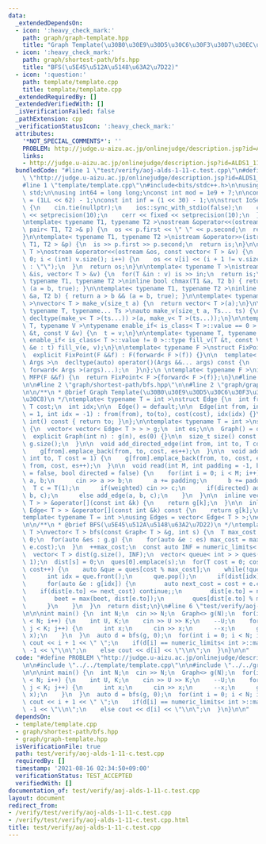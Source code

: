```yaml
---
data:
  _extendedDependsOn:
  - icon: ':heavy_check_mark:'
    path: graph/graph-template.hpp
    title: "Graph Template(\u30B0\u30E9\u30D5\u30C6\u30F3\u30D7\u30EC\u30FC\u30C8)"
  - icon: ':heavy_check_mark:'
    path: graph/shortest-path/bfs.hpp
    title: "BFS(\u5E45\u512A\u5148\u63A2\u7D22)"
  - icon: ':question:'
    path: template/template.cpp
    title: template/template.cpp
  _extendedRequiredBy: []
  _extendedVerifiedWith: []
  _isVerificationFailed: false
  _pathExtension: cpp
  _verificationStatusIcon: ':heavy_check_mark:'
  attributes:
    '*NOT_SPECIAL_COMMENTS*': ''
    PROBLEM: http://judge.u-aizu.ac.jp/onlinejudge/description.jsp?id=ALDS1_11_C
    links:
    - http://judge.u-aizu.ac.jp/onlinejudge/description.jsp?id=ALDS1_11_C
  bundledCode: "#line 1 \"test/verify/aoj-alds-1-11-c.test.cpp\"\n#define PROBLEM\
    \ \"http://judge.u-aizu.ac.jp/onlinejudge/description.jsp?id=ALDS1_11_C\"\n\n\
    #line 1 \"template/template.cpp\"\n#include<bits/stdc++.h>\n\nusing namespace\
    \ std;\n\nusing int64 = long long;\nconst int mod = 1e9 + 7;\n\nconst int64 infll\
    \ = (1LL << 62) - 1;\nconst int inf = (1 << 30) - 1;\n\nstruct IoSetup {\n  IoSetup()\
    \ {\n    cin.tie(nullptr);\n    ios::sync_with_stdio(false);\n    cout << fixed\
    \ << setprecision(10);\n    cerr << fixed << setprecision(10);\n  }\n} iosetup;\n\
    \ntemplate< typename T1, typename T2 >\nostream &operator<<(ostream &os, const\
    \ pair< T1, T2 >& p) {\n  os << p.first << \" \" << p.second;\n  return os;\n\
    }\n\ntemplate< typename T1, typename T2 >\nistream &operator>>(istream &is, pair<\
    \ T1, T2 > &p) {\n  is >> p.first >> p.second;\n  return is;\n}\n\ntemplate< typename\
    \ T >\nostream &operator<<(ostream &os, const vector< T > &v) {\n  for(int i =\
    \ 0; i < (int) v.size(); i++) {\n    os << v[i] << (i + 1 != v.size() ? \" \"\
    \ : \"\");\n  }\n  return os;\n}\n\ntemplate< typename T >\nistream &operator>>(istream\
    \ &is, vector< T > &v) {\n  for(T &in : v) is >> in;\n  return is;\n}\n\ntemplate<\
    \ typename T1, typename T2 >\ninline bool chmax(T1 &a, T2 b) { return a < b &&\
    \ (a = b, true); }\n\ntemplate< typename T1, typename T2 >\ninline bool chmin(T1\
    \ &a, T2 b) { return a > b && (a = b, true); }\n\ntemplate< typename T = int64\
    \ >\nvector< T > make_v(size_t a) {\n  return vector< T >(a);\n}\n\ntemplate<\
    \ typename T, typename... Ts >\nauto make_v(size_t a, Ts... ts) {\n  return vector<\
    \ decltype(make_v< T >(ts...)) >(a, make_v< T >(ts...));\n}\n\ntemplate< typename\
    \ T, typename V >\ntypename enable_if< is_class< T >::value == 0 >::type fill_v(T\
    \ &t, const V &v) {\n  t = v;\n}\n\ntemplate< typename T, typename V >\ntypename\
    \ enable_if< is_class< T >::value != 0 >::type fill_v(T &t, const V &v) {\n  for(auto\
    \ &e : t) fill_v(e, v);\n}\n\ntemplate< typename F >\nstruct FixPoint : F {\n\
    \  explicit FixPoint(F &&f) : F(forward< F >(f)) {}\n\n  template< typename...\
    \ Args >\n  decltype(auto) operator()(Args &&... args) const {\n    return F::operator()(*this,\
    \ forward< Args >(args)...);\n  }\n};\n \ntemplate< typename F >\ninline decltype(auto)\
    \ MFP(F &&f) {\n  return FixPoint< F >{forward< F >(f)};\n}\n#line 4 \"test/verify/aoj-alds-1-11-c.test.cpp\"\
    \n\n#line 2 \"graph/shortest-path/bfs.hpp\"\n\n#line 2 \"graph/graph-template.hpp\"\
    \n\n/**\n * @brief Graph Template(\u30B0\u30E9\u30D5\u30C6\u30F3\u30D7\u30EC\u30FC\
    \u30C8)\n */\ntemplate< typename T = int >\nstruct Edge {\n  int from, to;\n \
    \ T cost;\n  int idx;\n\n  Edge() = default;\n\n  Edge(int from, int to, T cost\
    \ = 1, int idx = -1) : from(from), to(to), cost(cost), idx(idx) {}\n\n  operator\
    \ int() const { return to; }\n};\n\ntemplate< typename T = int >\nstruct Graph\
    \ {\n  vector< vector< Edge< T > > > g;\n  int es;\n\n  Graph() = default;\n\n\
    \  explicit Graph(int n) : g(n), es(0) {}\n\n  size_t size() const {\n    return\
    \ g.size();\n  }\n\n  void add_directed_edge(int from, int to, T cost = 1) {\n\
    \    g[from].emplace_back(from, to, cost, es++);\n  }\n\n  void add_edge(int from,\
    \ int to, T cost = 1) {\n    g[from].emplace_back(from, to, cost, es);\n    g[to].emplace_back(to,\
    \ from, cost, es++);\n  }\n\n  void read(int M, int padding = -1, bool weighted\
    \ = false, bool directed = false) {\n    for(int i = 0; i < M; i++) {\n      int\
    \ a, b;\n      cin >> a >> b;\n      a += padding;\n      b += padding;\n    \
    \  T c = T(1);\n      if(weighted) cin >> c;\n      if(directed) add_directed_edge(a,\
    \ b, c);\n      else add_edge(a, b, c);\n    }\n  }\n\n  inline vector< Edge<\
    \ T > > &operator[](const int &k) {\n    return g[k];\n  }\n\n  inline const vector<\
    \ Edge< T > > &operator[](const int &k) const {\n    return g[k];\n  }\n};\n\n\
    template< typename T = int >\nusing Edges = vector< Edge< T > >;\n#line 4 \"graph/shortest-path/bfs.hpp\"\
    \n\n/**\n * @brief BFS(\u5E45\u512A\u5148\u63A2\u7D22)\n */\ntemplate< typename\
    \ T >\nvector< T > bfs(const Graph< T > &g, int s) {\n  T max_cost = 0, beet =\
    \ 0;\n  for(auto &es : g.g) {\n    for(auto &e : es) max_cost = max(max_cost,\
    \ e.cost);\n  }\n  ++max_cost;\n  const auto INF = numeric_limits< T >::max();\n\
    \  vector< T > dist(g.size(), INF);\n  vector< queue< int > > ques(max_cost +\
    \ 1);\n  dist[s] = 0;\n  ques[0].emplace(s);\n  for(T cost = 0; cost <= beet;\
    \ cost++) {\n    auto &que = ques[cost % max_cost];\n    while(!que.empty()) {\n\
    \      int idx = que.front();\n      que.pop();\n      if(dist[idx] < cost) continue;\n\
    \      for(auto &e : g[idx]) {\n        auto next_cost = cost + e.cost;\n    \
    \    if(dist[e.to] <= next_cost) continue;;\n        dist[e.to] = next_cost;\n\
    \        beet = max(beet, dist[e.to]);\n        ques[dist[e.to] % max_cost].emplace(e.to);\n\
    \      }\n    }\n  }\n  return dist;\n}\n#line 6 \"test/verify/aoj-alds-1-11-c.test.cpp\"\
    \n\n\nint main() {\n  int N;\n  cin >> N;\n  Graph<> g(N);\n  for(int i = 0; i\
    \ < N; i++) {\n    int U, K;\n    cin >> U >> K;\n    --U;\n    for(int j = 0;\
    \ j < K; j++) {\n      int x;\n      cin >> x;\n      --x;\n      g.add_directed_edge(U,\
    \ x);\n    }\n  }\n  auto d = bfs(g, 0);\n  for(int i = 0; i < N; i++) {\n   \
    \ cout << i + 1 << \" \";\n    if(d[i] == numeric_limits< int >::max()) cout <<\
    \ -1 << \"\\n\";\n    else cout << d[i] << \"\\n\";\n  }\n}\n\n"
  code: "#define PROBLEM \"http://judge.u-aizu.ac.jp/onlinejudge/description.jsp?id=ALDS1_11_C\"\
    \n\n#include \"../../template/template.cpp\"\n\n#include \"../../graph/shortest-path/bfs.hpp\"\
    \n\n\nint main() {\n  int N;\n  cin >> N;\n  Graph<> g(N);\n  for(int i = 0; i\
    \ < N; i++) {\n    int U, K;\n    cin >> U >> K;\n    --U;\n    for(int j = 0;\
    \ j < K; j++) {\n      int x;\n      cin >> x;\n      --x;\n      g.add_directed_edge(U,\
    \ x);\n    }\n  }\n  auto d = bfs(g, 0);\n  for(int i = 0; i < N; i++) {\n   \
    \ cout << i + 1 << \" \";\n    if(d[i] == numeric_limits< int >::max()) cout <<\
    \ -1 << \"\\n\";\n    else cout << d[i] << \"\\n\";\n  }\n}\n\n"
  dependsOn:
  - template/template.cpp
  - graph/shortest-path/bfs.hpp
  - graph/graph-template.hpp
  isVerificationFile: true
  path: test/verify/aoj-alds-1-11-c.test.cpp
  requiredBy: []
  timestamp: '2021-08-16 02:34:50+09:00'
  verificationStatus: TEST_ACCEPTED
  verifiedWith: []
documentation_of: test/verify/aoj-alds-1-11-c.test.cpp
layout: document
redirect_from:
- /verify/test/verify/aoj-alds-1-11-c.test.cpp
- /verify/test/verify/aoj-alds-1-11-c.test.cpp.html
title: test/verify/aoj-alds-1-11-c.test.cpp
---
```

